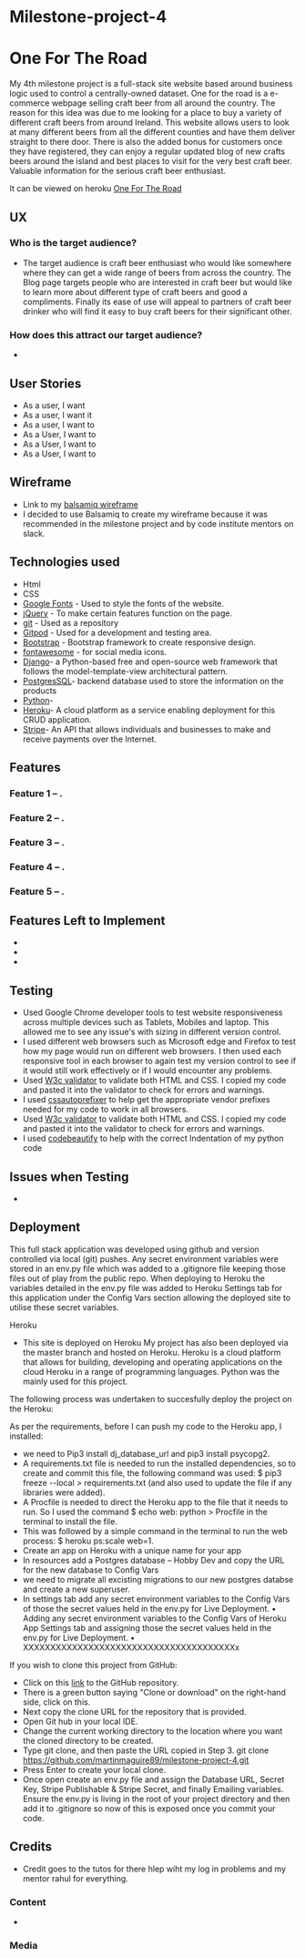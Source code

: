 # Milestone-project-4
# One For The Road

My 4th milestone project is a full-stack site website based around business logic used to control a centrally-owned dataset. One for the road is a e-commerce webpage selling craft beer from all around the country. The reason for this idea was due to me looking for a place to buy a variety of different craft beers from around Ireland. This website allows users to look at many different beers from all the different counties and have them deliver straight to there door. There is also the added bonus for customers once they have registered, they can enjoy a regular updated blog of new crafts beers around the island and best places to visit for the very best craft beer.  Valuable information for the serious craft beer enthusiast. 

It can be viewed on heroku [One For The Road]()

## UX
### Who is the target audience?

* The target audience is craft beer enthusiast who would like somewhere where they can get a wide range of beers from across the country.  The Blog page  targets people who are interested in craft beer but would like to learn more about different type of craft beers and good a compliments. Finally its ease of use will appeal to partners of craft beer drinker who will find it easy to buy craft beers for their significant other.  


### How does this attract our target audience?
*  


## User Stories
*	As a user, I want 
*	As a user, I want it
*	As a user, I want to
* As a User, I want to 
*	As a User, I want to
* As a User, I want to  


## Wireframe
* Link to my [balsamiq wireframe]()
*	I decided to use Balsamiq to create my wireframe because it was recommended in the milestone project and by code institute mentors on slack.

## Technologies used
*  Html
*  CSS
*  [Google Fonts](https://fonts.google.com/) - Used to style the fonts of the website.
*  [jQuery](https://jquery.com/) - To make certain features function on the page.
*  [git](https://github.com/) - Used as a repository
*  [Gitpod](https://chrome.google.com/webstore/detail/gitpod-online-ide/dodmmooeoklaejobgleioelladacbeki) - Used for a development and testing area.
*  [Bootstrap](https://www.bootstrapcdn.com/) - Bootstrap framework to create responsive design.
*  [fontawesome](https://fontawesome.com/) - for social media icons.
*  [Django](https://www.djangoproject.com/)- a Python-based free and open-source web framework that follows the model-template-view architectural pattern.
*  [PostgresSQL](https://www.postgresql.org/)- backend database used to store the information on the products
*  [Python](https://www.python.org/)- 
*  [Heroku](https://dashboard.heroku.com/auth/heroku/callback?code=61fc81a2-ba86-42ec-ac96-a904a0153b77)- A cloud platform as a service enabling deployment for this CRUD application.
*   [Stripe](https://stripe.com/gb)-  An API that allows individuals and businesses to make and receive payments over the Internet.


## Features
### Feature 1 –  .

### Feature 2 – .


### Feature 3 –  .


### Feature 4 – .


### Feature 5 – .



## Features Left to Implement
* 
* 
*  

## Testing
* Used Google Chrome developer tools to test website responsiveness across multiple devices such as Tablets, Mobiles and laptop. This allowed me to see any issue's with sizing in different version control.
*  I used different web browsers such as Microsoft edge and Firefox to test how my page would run on different web browsers. I then used each responsive tool in each browser to again test my version control to see if it would still work effectively or if I would encounter any problems. 
* Used [W3c validator](https://validator.w3.org/) to validate both HTML and CSS. I copied my code and pasted it into the validator to check for errors and warnings.
* I used [cssautoprefixer](https://autoprefixer.github.io/) to help get the appropriate vendor prefixes needed for my code to work in all browsers.
* Used [W3c validator](https://validator.w3.org/) to validate both HTML and CSS. I copied my code and pasted it into the validator to check for errors and warnings.
*  I used [codebeautify](https://codebeautify.org/python-formatter-beautifier) to help with the correct Indentation of my python code

## Issues when Testing
*
## Deployment

This full stack application was developed using github and version controlled via local (git) pushes.
Any secret environment variables were stored in an env.py file which was added to a .gitignore file keeping those files out of play from the public repo.
When deploying to Heroku the variables detailed in the env.py file was added to Heroku Settings tab for this application under the Config Vars section allowing the deployed site to utilise these secret variables.

Heroku
* This site is deployed on Heroku
My project has also been deployed via the master branch and hosted on Heroku. Heroku is a cloud platform that allows for building, developing and operating applications on the cloud Heroku in a range of programming languages. Python was the mainly used for this project.

The following process was undertaken to succesfully deploy the project on the Heroku:

As per the requirements, before I can push my code to the Heroku app, I installed:
* we need to Pip3 install dj_database_url and pip3 install psycopg2.
* A requirements.txt file is needed to run the installed dependencies, so to create and commit this file, the following command was used: $  pip3 freeze --local > requirements.txt (and also used to update the file if any libraries were added).
* A Procfile is needed to direct the Heroku app to the file that it needs to run. So I used the command $ echo web: python > Procfile in the terminal to install the file. 
* This was followed by a simple command in the terminal to run the web process: $ heroku ps:scale web=1.
* Create an app on Heroku with a unique name for your app
* In resources add a Postgres database – Hobby Dev and copy the URL for the new database to Config Vars
* we need to migrate all excisting migrations to our new postgres databse and create a new superuser.
* In settings tab add any secret environment variables to the Config Vars of those the secret values held in the env.py for Live Deployment.
•	Adding any secret environment variables to the Config Vars of Heroku App Settings tab and assigning those the secret values held in the env.py for Live Deployment.
•	
XXXXXXXXXXXXXXXXXXXXXXXXXXXXXXXXXXXXXXXx


If you wish to clone this project from GitHub:
*	Click on this [link](https://github.com/martinmaguire89/milestone-project-4) to the GitHub repository.
*	There is a green button saying "Clone or download" on the right-hand side, click on this.
*	Next copy the clone URL for the repository that is provided.
*	Open Git hub in your local IDE.
*	Change the current working directory to the location where you want the cloned directory to be created.
*	Type git clone, and then paste the URL copied in Step 3. git clone https://github.com/martinmaguire89/milestone-project-4.git
*	Press Enter to create your local clone.
*	Once open create an env.py file and assign the Database URL, Secret Key, Stripe Publishable & Stripe Secret, and finally Emailing variables. Ensure the env.py is living in the root of your project directory and then add it to .gitignore so now of this is exposed once you commit your code.



## Credits
* Credit goes to the tutos for there hlep wiht my log in problems and my mentor rahul for everything.
### Content
*

### Media

